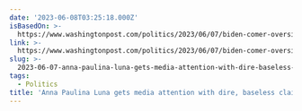 ```yaml
---
date: '2023-06-08T03:25:18.000Z'
isBasedOn: >-
  https://www.washingtonpost.com/politics/2023/06/07/biden-comer-oversight-luna-fbi/
link: >-
  https://www.washingtonpost.com/politics/2023/06/07/biden-comer-oversight-luna-fbi/
slug: >-
  2023-06-07-anna-paulina-luna-gets-media-attention-with-dire-baseless-claims-the-was
tags:
  - Politics
title: 'Anna Paulina Luna gets media attention with dire, baseless claims - The Was'
---
```


